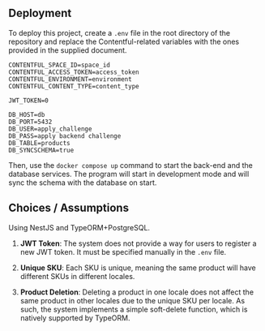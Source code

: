 ## Deployment

To deploy this project, create a `.env` file in the root directory of the repository and replace the Contentful-related variables with the ones provided in the supplied document.  

```env
CONTENTFUL_SPACE_ID=space_id
CONTENTFUL_ACCESS_TOKEN=access_token
CONTENTFUL_ENVIRONMENT=environment
CONTENTFUL_CONTENT_TYPE=content_type

JWT_TOKEN=0

DB_HOST=db
DB_PORT=5432
DB_USER=apply_challenge
DB_PASS=apply backend challenge
DB_TABLE=products
DB_SYNCSCHEMA=true
```

Then, use the `docker compose up` command to start the back-end and the database services. The program will start in development mode and will sync the schema with the database on start.

## Choices / Assumptions

Using NestJS and TypeORM+PostgreSQL.


1. **JWT Token**: The system does not provide a way for users to register a new JWT token. It must be specified manually in the `.env` file.
  
2. **Unique SKU**: Each SKU is unique, meaning the same product will have different SKUs in different locales.

3. **Product Deletion**: Deleting a product in one locale does not affect the same product in other locales due to the unique SKU per locale. As such, the system implements a simple soft-delete function, which is natively supported by TypeORM. 